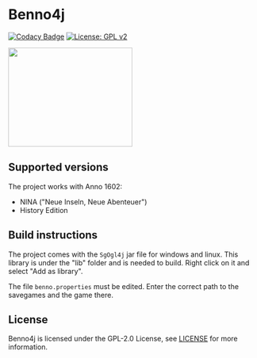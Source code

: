 # Benno4j

[![Codacy Badge](https://app.codacy.com/project/badge/Grade/e1c293c28dc44e639d747e447899d6a6)](https://www.codacy.com/gh/stwe/Benno4j/dashboard?utm_source=github.com&amp;utm_medium=referral&amp;utm_content=stwe/Benno4j&amp;utm_campaign=Badge_Grade)
[![License: GPL v2](https://img.shields.io/badge/license-GPL--2.0-green)](https://github.com/stwe/Benno4j/blob/master/LICENSE)


<img src="https://github.com/stwe/Benno4j/blob/master/devLog/31-07-2021.png" width="250" height="200" />

## Supported versions

The project works with Anno 1602:

- NINA ("Neue Inseln, Neue Abenteuer")
- History Edition

## Build instructions

The project comes with the `SgOgl4j` jar file for windows and linux. 
This library is under the "lib" folder and is needed to build. Right click on it and select "Add as library".


The file `benno.properties` must be edited. Enter the correct path to the savegames and the game there.

## License

Benno4j is licensed under the GPL-2.0 License, see [LICENSE](https://github.com/stwe/Benno4j/blob/master/LICENSE) for more information.
